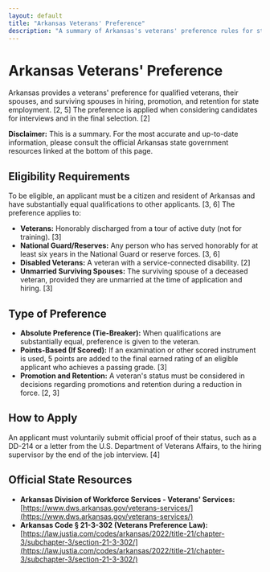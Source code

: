 ```yaml
---
layout: default
title: "Arkansas Veterans' Preference"
description: "A summary of Arkansas's veterans' preference rules for state employment."
---
```


# Arkansas Veterans' Preference

Arkansas provides a veterans' preference for qualified veterans, their spouses, and surviving spouses in hiring, promotion, and retention for state employment. [2, 5] The preference is applied when considering candidates for interviews and in the final selection. [2]

**Disclaimer:** This is a summary. For the most accurate and up-to-date information, please consult the official Arkansas state government resources linked at the bottom of this page.

## Eligibility Requirements

To be eligible, an applicant must be a citizen and resident of Arkansas and have substantially equal qualifications to other applicants. [3, 6] The preference applies to:
*   **Veterans:** Honorably discharged from a tour of active duty (not for training). [3]
*   **National Guard/Reserves:** Any person who has served honorably for at least six years in the National Guard or reserve forces. [3, 6]
*   **Disabled Veterans:** A veteran with a service-connected disability. [2]
*   **Unmarried Surviving Spouses:** The surviving spouse of a deceased veteran, provided they are unmarried at the time of application and hiring. [3]

## Type of Preference

*   **Absolute Preference (Tie-Breaker):** When qualifications are substantially equal, preference is given to the veteran.
*   **Points-Based (If Scored):** If an examination or other scored instrument is used, 5 points are added to the final earned rating of an eligible applicant who achieves a passing grade. [3]
*   **Promotion and Retention:** A veteran's status must be considered in decisions regarding promotions and retention during a reduction in force. [2, 3]

## How to Apply

An applicant must voluntarily submit official proof of their status, such as a DD-214 or a letter from the U.S. Department of Veterans Affairs, to the hiring supervisor by the end of the job interview. [4]

## Official State Resources

*   **Arkansas Division of Workforce Services - Veterans' Services:** [https://www.dws.arkansas.gov/veterans-services/](https://www.dws.arkansas.gov/veterans-services/)
*   **Arkansas Code § 21-3-302 (Veterans Preference Law):** [https://law.justia.com/codes/arkansas/2022/title-21/chapter-3/subchapter-3/section-21-3-302/](https://law.justia.com/codes/arkansas/2022/title-21/chapter-3/subchapter-3/section-21-3-302/)
